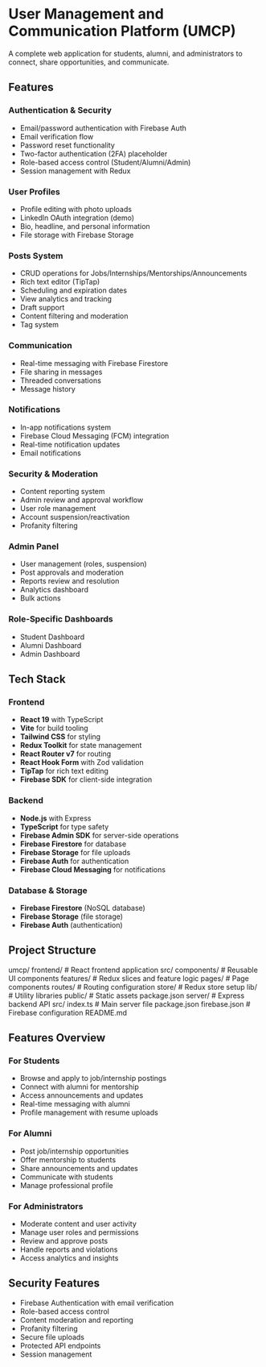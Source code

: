 ﻿# User Management and Communication Platform (UMCP)

A complete web application for students, alumni, and administrators to connect, share opportunities, and communicate.

##  Features

### Authentication & Security
-  Email/password authentication with Firebase Auth
-  Email verification flow
-  Password reset functionality
-  Two-factor authentication (2FA) placeholder
-  Role-based access control (Student/Alumni/Admin)
-  Session management with Redux

### User Profiles
-  Profile editing with photo uploads
-  LinkedIn OAuth integration (demo)
-  Bio, headline, and personal information
-  File storage with Firebase Storage

### Posts System
-  CRUD operations for Jobs/Internships/Mentorships/Announcements
-  Rich text editor (TipTap)
-  Scheduling and expiration dates
-  View analytics and tracking
-  Draft support
-  Content filtering and moderation
-  Tag system

### Communication
-  Real-time messaging with Firebase Firestore
-  File sharing in messages
-  Threaded conversations
-  Message history

### Notifications
-  In-app notifications system
-  Firebase Cloud Messaging (FCM) integration
-  Real-time notification updates
-  Email notifications

### Security & Moderation
-  Content reporting system
-  Admin review and approval workflow
-  User role management
-  Account suspension/reactivation
-  Profanity filtering

### Admin Panel
-  User management (roles, suspension)
-  Post approvals and moderation
-  Reports review and resolution
-  Analytics dashboard
-  Bulk actions

### Role-Specific Dashboards
-  Student Dashboard
-  Alumni Dashboard
-  Admin Dashboard

##  Tech Stack

### Frontend
- **React 19** with TypeScript
- **Vite** for build tooling
- **Tailwind CSS** for styling
- **Redux Toolkit** for state management
- **React Router v7** for routing
- **React Hook Form** with Zod validation
- **TipTap** for rich text editing
- **Firebase SDK** for client-side integration

### Backend
- **Node.js** with Express
- **TypeScript** for type safety
- **Firebase Admin SDK** for server-side operations
- **Firebase Firestore** for database
- **Firebase Storage** for file uploads
- **Firebase Auth** for authentication
- **Firebase Cloud Messaging** for notifications

### Database & Storage
- **Firebase Firestore** (NoSQL database)
- **Firebase Storage** (file storage)
- **Firebase Auth** (authentication)

##  Project Structure


umcp/
 frontend/                 # React frontend application
    src/
       components/       # Reusable UI components
       features/         # Redux slices and feature logic
       pages/           # Page components
       routes/          # Routing configuration
       store/           # Redux store setup
       lib/             # Utility libraries
    public/              # Static assets
    package.json
 server/                  # Express backend API
    src/
       index.ts         # Main server file
    package.json
 firebase.json            # Firebase configuration
 README.md


##  Features Overview

### For Students
- Browse and apply to job/internship postings
- Connect with alumni for mentorship
- Access announcements and updates
- Real-time messaging with alumni
- Profile management with resume uploads

### For Alumni
- Post job/internship opportunities
- Offer mentorship to students
- Share announcements and updates
- Communicate with students
- Manage professional profile

### For Administrators
- Moderate content and user activity
- Manage user roles and permissions
- Review and approve posts
- Handle reports and violations
- Access analytics and insights

##  Security Features

- Firebase Authentication with email verification
- Role-based access control
- Content moderation and reporting
- Profanity filtering
- Secure file uploads
- Protected API endpoints
- Session management

